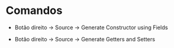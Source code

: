 # Comandos
* Botão direito -> Source -> Generate Constructor using Fields


* Botão direito -> Source -> Generate Getters and Setters